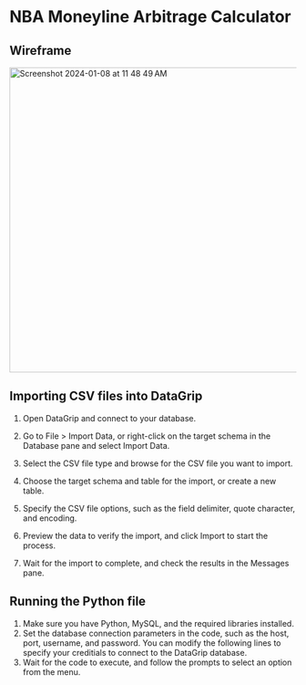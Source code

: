 # NBA Moneyline Arbitrage Calculator

## Wireframe
<img width="535" alt="Screenshot 2024-01-08 at 11 48 49 AM" src="https://github.com/kearns-cu/NBA_Arbitrage/assets/90280289/5b7d3fab-8fa0-4a9f-8cc4-3e02b0a04b10">

## Importing CSV files into DataGrip
1. Open DataGrip and connect to your database.

2. Go to File > Import Data, or right-click on the target schema in the Database pane and select Import Data.

3. Select the CSV file type and browse for the CSV file you want to import.

4. Choose the target schema and table for the import, or create a new table.

5. Specify the CSV file options, such as the field delimiter, quote character, and encoding.

6. Preview the data to verify the import, and click Import to start the process.

7. Wait for the import to complete, and check the results in the Messages pane.

## Running the Python file
1. Make sure you have Python, MySQL, and the required libraries installed.
2. Set the database connection parameters in the code, such as the host, port, username, and password. You can modify the following lines to specify your creditials to connect to the DataGrip database.
3. Wait for the code to execute, and follow the prompts to select an option from the menu.


